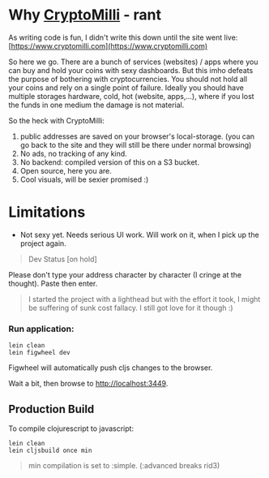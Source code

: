 # Why [CryptoMilli](https://www.cryptomilli.com) - rant

As writing code is fun, I didn't write this down until the site went live: [https://www.cryptomilli.com](https://www.cryptomilli.com)

So here we go. There are a bunch of services (websites) / apps where you can buy and hold your coins with sexy dashboards.
But this imho defeats the purpose of bothering with cryptocurrencies. You should not hold all your coins and rely on a single point of failure. Ideally you should have multiple storages hardware, cold, hot (website, apps,...), where if you lost the funds in one medium the damage is not material.

So the heck with CryptoMilli:

1. public addresses are saved on your browser's local-storage. (you can go back to the site and they will still be there under normal browsing)
2. No ads, no tracking of any kind.
3. No backend: compiled version of this on a S3 bucket.
4. Open source, here you are.
5. Cool visuals, will be sexier promised :)

# Limitations

* Not sexy yet. Needs serious UI work. Will work on it, when I pick up the project again.

> Dev Status [on hold]

Please don't type your address character by character (I cringe at the thought). Paste then enter.

> I started the project with a lighthead but with the effort it took, I might be suffering of sunk cost fallacy. I still got love for it though :)

### Run application:

```
lein clean
lein figwheel dev
```

Figwheel will automatically push cljs changes to the browser.

Wait a bit, then browse to [http://localhost:3449](http://localhost:3449).

## Production Build

To compile clojurescript to javascript:

```
lein clean
lein cljsbuild once min
```

> min compilation is set to :simple. (:advanced breaks rid3)
